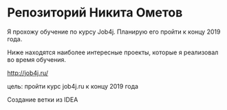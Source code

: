 # Репозиторий Никита Ометов

Я прохожу обучение по курсу Job4j. Планирую его пройти к концу 2019 года.

Ниже находятся наиболее интересные проекты, которые я реализовал во время обучения.

http://job4j.ru/

цель: пройти курс job4j.ru к концу 2019 года

Создание ветки из IDEA